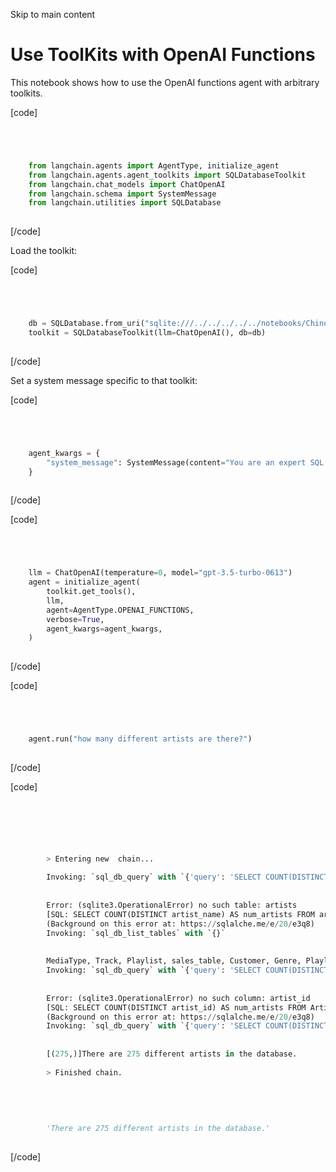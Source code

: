 

Skip to main content

# Use ToolKits with OpenAI Functions

This notebook shows how to use the OpenAI functions agent with arbitrary toolkits.

[code]
```python




    from langchain.agents import AgentType, initialize_agent  
    from langchain.agents.agent_toolkits import SQLDatabaseToolkit  
    from langchain.chat_models import ChatOpenAI  
    from langchain.schema import SystemMessage  
    from langchain.utilities import SQLDatabase  
    


```
[/code]


Load the toolkit:

[code]
```python




    db = SQLDatabase.from_uri("sqlite:///../../../../../notebooks/Chinook.db")  
    toolkit = SQLDatabaseToolkit(llm=ChatOpenAI(), db=db)  
    


```
[/code]


Set a system message specific to that toolkit:

[code]
```python




    agent_kwargs = {  
        "system_message": SystemMessage(content="You are an expert SQL data analyst.")  
    }  
    


```
[/code]


[code]
```python




    llm = ChatOpenAI(temperature=0, model="gpt-3.5-turbo-0613")  
    agent = initialize_agent(  
        toolkit.get_tools(),  
        llm,  
        agent=AgentType.OPENAI_FUNCTIONS,  
        verbose=True,  
        agent_kwargs=agent_kwargs,  
    )  
    


```
[/code]


[code]
```python




    agent.run("how many different artists are there?")  
    


```
[/code]


[code]
```python




          
          
        > Entering new  chain...  
          
        Invoking: `sql_db_query` with `{'query': 'SELECT COUNT(DISTINCT artist_name) AS num_artists FROM artists'}`  
          
          
        Error: (sqlite3.OperationalError) no such table: artists  
        [SQL: SELECT COUNT(DISTINCT artist_name) AS num_artists FROM artists]  
        (Background on this error at: https://sqlalche.me/e/20/e3q8)  
        Invoking: `sql_db_list_tables` with `{}`  
          
          
        MediaType, Track, Playlist, sales_table, Customer, Genre, PlaylistTrack, Artist, Invoice, Album, InvoiceLine, Employee  
        Invoking: `sql_db_query` with `{'query': 'SELECT COUNT(DISTINCT artist_id) AS num_artists FROM Artist'}`  
          
          
        Error: (sqlite3.OperationalError) no such column: artist_id  
        [SQL: SELECT COUNT(DISTINCT artist_id) AS num_artists FROM Artist]  
        (Background on this error at: https://sqlalche.me/e/20/e3q8)  
        Invoking: `sql_db_query` with `{'query': 'SELECT COUNT(DISTINCT Name) AS num_artists FROM Artist'}`  
          
          
        [(275,)]There are 275 different artists in the database.  
          
        > Finished chain.  
      
      
      
      
      
        'There are 275 different artists in the database.'  
    


```
[/code]



